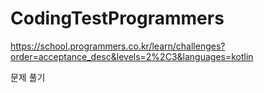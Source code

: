 # CodingTestProgrammers

https://school.programmers.co.kr/learn/challenges?order=acceptance_desc&levels=2%2C3&languages=kotlin

문제 풀기
